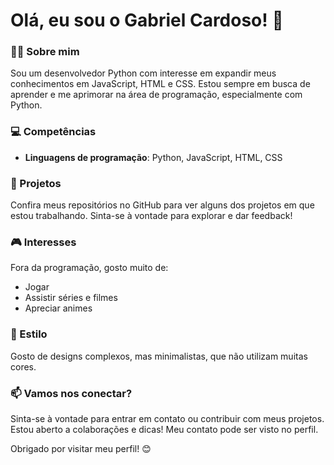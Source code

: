 # Olá, eu sou o Gabriel Cardoso! 👋

### 👨‍💻 Sobre mim
Sou um desenvolvedor Python com interesse em expandir meus conhecimentos em JavaScript, HTML e CSS. Estou sempre em busca de aprender e me aprimorar na área de programação, especialmente com Python.

### 💻 Competências
- **Linguagens de programação**: Python, JavaScript, HTML, CSS

### 📂 Projetos
Confira meus repositórios no GitHub para ver alguns dos projetos em que estou trabalhando. Sinta-se à vontade para explorar e dar feedback!

### 🎮 Interesses
Fora da programação, gosto muito de:
- Jogar
- Assistir séries e filmes
- Apreciar animes

### 🎨 Estilo
Gosto de designs complexos, mas minimalistas, que não utilizam muitas cores.

### 📫 Vamos nos conectar?
Sinta-se à vontade para entrar em contato ou contribuir com meus projetos. Estou aberto a colaborações e dicas!
Meu contato pode ser visto no perfil.

Obrigado por visitar meu perfil! 😊
